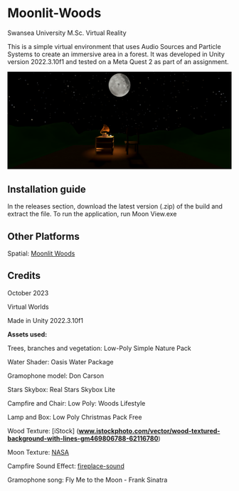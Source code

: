 # Moonlit-Woods
Swansea University M.Sc. Virtual Reality

This is a simple virtual environment that uses Audio Sources and Particle Systems to create an immersive area in a forest. It was developed in Unity version 2022.3.10f1 and tested on a Meta Quest 2 as part of an assignment.

<img src="images/Preview1.png"/>

## Installation guide
In the releases section, download the latest version (.zip) of the build and extract the file. To run the application, run Moon View.exe
## Other Platforms
Spatial: [Moonlit Woods](__www.spatial.io/s/Moonlit-Woods-6528181128d9069eddc3f8ac?share=1667209296106747121__)


## Credits
October 2023

Virtual Worlds

Made in Unity 2022.3.10f1

**Assets used:**

Trees, branches and vegetation: Low-Poly Simple Nature Pack

Water Shader: Oasis Water Package

Gramophone model: Don Carson

Stars Skybox: Real Stars Skybox Lite

Campfire and Chair: Low Poly: Woods Lifestyle

Lamp and Box: Low Poly Christmas Pack Free

Wood Texture: [iStock] (__www.istockphoto.com/vector/wood-textured-background-with-lines-gm469806788-62116780__)

Moon Texture: [NASA](__svs.gsfc.nasa.gov/cgi-bin/details.cgi?aid=4720__)

Campfire Sound Effect: [fireplace-sound](opengameart.org/content/fireplace-sound-loop__) 

Gramophone song: Fly Me to the Moon - Frank Sinatra
